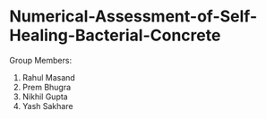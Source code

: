 # Numerical-Assessment-of-Self-Healing-Bacterial-Concrete
Group Members:
1. Rahul Masand
2. Prem Bhugra
3. Nikhil Gupta
4. Yash Sakhare
